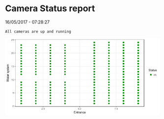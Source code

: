 Camera Status report
================
16/05/2017 - 07:28:27

    All cameras are up and running

![](camreport_files/figure-markdown_github/unnamed-chunk-2-1.png)
